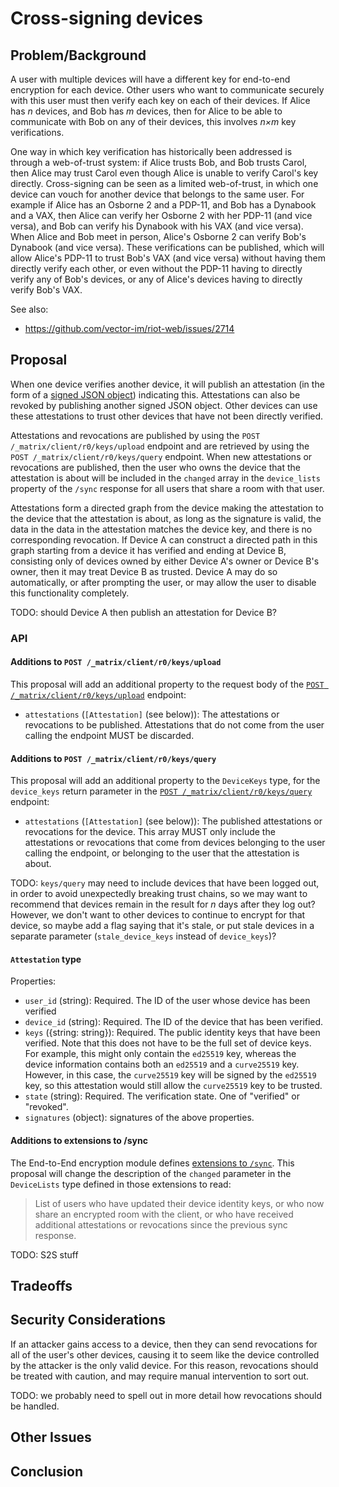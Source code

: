 Cross-signing devices
=====================

Problem/Background
------------------
A user with multiple devices will have a different key for end-to-end
encryption for each device.  Other users who want to communicate securely with
this user must then verify each key on each of their devices.  If Alice has *n*
devices, and Bob has *m* devices, then for Alice to be able to communicate with
Bob on any of their devices, this involves *n×m* key verifications.

One way in which key verification has historically been addressed is through a
web-of-trust system: if Alice trusts Bob, and Bob trusts Carol, then Alice may
trust Carol even though Alice is unable to verify Carol's key directly.
Cross-signing can be seen as a limited web-of-trust, in which one device can
vouch for another device that belongs to the same user.  For example if Alice
has an Osborne 2 and a PDP-11, and Bob has a Dynabook and a VAX, then Alice can
verify her Osborne 2 with her PDP-11 (and vice versa), and Bob can verify his
Dynabook with his VAX (and vice versa).  When Alice and Bob meet in person,
Alice's Osborne 2 can verify Bob's Dynabook (and vice versa).  These
verifications can be published, which will allow Alice's PDP-11 to trust Bob's
VAX (and vice versa) without having them directly verify each other, or even
without the PDP-11 having to directly verify any of Bob's devices, or any of
Alice's devices having to directly verify Bob's VAX.

See also:

- https://github.com/vector-im/riot-web/issues/2714

Proposal
--------

When one device verifies another device, it will publish an attestation (in the
form of a [signed JSON
object](https://matrix.org/docs/spec/appendices.html#signing-json)) indicating
this. Attestations can also be revoked by publishing another signed JSON
object. Other devices can use these attestations to trust other devices that
have not been directly verified.

Attestations and revocations are published by using the `POST
/_matrix/client/r0/keys/upload` endpoint and are retrieved by using the `POST
/_matrix/client/r0/keys/query` endpoint.  When new attestations or revocations
are published, then the user who owns the device that the attestation is about
will be included in the `changed` array in the `device_lists` property of the
`/sync` response for all users that share a room with that user.

Attestations form a directed graph from the device making the attestation to
the device that the attestation is about, as long as the signature is valid,
the data in the data in the attestation matches the device key, and there is no
corresponding revocation. If Device A can construct a directed path in this
graph starting from a device it has verified and ending at Device B, consisting
only of devices owned by either Device A's owner or Device B's owner, then it
may treat Device B as trusted. Device A may do so automatically, or after
prompting the user, or may allow the user to disable this functionality
completely.

TODO: should Device A then publish an attestation for Device B?

### API

#### Additions to `POST /_matrix/client/r0/keys/upload`

This proposal will add an additional property to the request body of the [`POST
/_matrix/client/r0/keys/upload`](https://matrix.org/docs/spec/client_server/r0.4.0.html#post-matrix-client-r0-keys-upload)
endpoint:

- `attestations` (`[Attestation]` (see below)): The attestations or revocations
  to be published.  Attestations that do not come from the user calling the
  endpoint MUST be discarded.

#### Additions to `POST /_matrix/client/r0/keys/query`

This proposal will add an additional property to the `DeviceKeys` type, for the `device_keys` return
parameter in the [`POST
/_matrix/client/r0/keys/query`](https://matrix.org/docs/spec/client_server/r0.4.0.html#post-matrix-client-r0-keys-query)
endpoint:

- `attestations` (`[Attestation]` (see below)): The published attestations or
  revocations for the device.  This array MUST only include the attestations or
  revocations that come from devices belonging to the user calling the
  endpoint, or belonging to the user that the attestation is about.

TODO: `keys/query` may need to include devices that have been logged out, in
order to avoid unexpectedly breaking trust chains, so we may want to recommend
that devices remain in the result for *n* days after they log out?  However, we
don't want to other devices to continue to encrypt for that device, so maybe
add a flag saying that it's stale, or put stale devices in a separate parameter
(`stale_device_keys` instead of `device_keys`)?

#### `Attestation` type

Properties:

- `user_id` (string): Required. The ID of the user whose device has been verified
- `device_id` (string): Required. The ID of the device that has been verified.
- `keys` ({string: string}): Required. The public identity keys that have been
  verified. Note that this does not have to be the full set of device keys.
  For example, this might only contain the `ed25519` key, whereas the device
  information contains both an `ed25519` and a `curve25519` key.  However, in
  this case, the `curve25519` key will be signed by the `ed25519` key, so this
  attestation would still allow the `curve25519` key to be trusted.
- `state` (string): Required. The verification state. One of "verified" or
  "revoked".
- `signatures` (object): signatures of the above properties.

#### Additions to extensions to /sync

The End-to-End encryption module defines [extensions to
`/sync`](https://matrix.org/docs/spec/client_server/r0.4.0.html#device-lists-sync).
This proposal will change the description of the `changed` parameter in the
`DeviceLists` type defined in those extensions to read:

> List of users who have updated their device identity keys, or who now share
> an encrypted room with the client, or who have received additional
> attestations or revocations since the previous sync response.

TODO: S2S stuff

Tradeoffs
---------

Security Considerations
-----------------------

If an attacker gains access to a device, then they can send revocations for all
of the user's other devices, causing it to seem like the device controlled by
the attacker is the only valid device.  For this reason, revocations should be
treated with caution, and may require manual intervention to sort out.

TODO: we probably need to spell out in more detail how revocations should be
handled.

Other Issues
------------

Conclusion
----------
